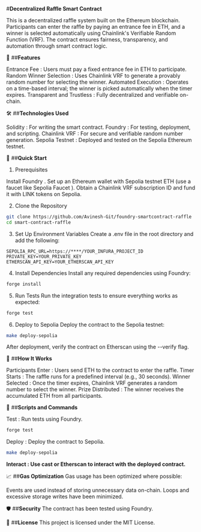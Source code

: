 #**Decentralized Raffle Smart Contract**

This is a decentralized raffle system built on the Ethereum blockchain. Participants can enter the raffle by paying an entrance fee in ETH, and a winner is selected automatically using Chainlink's Verifiable Random Function (VRF). The contract ensures fairness, transparency, and automation through smart contract logic.

🌟 ##**Features**

Entrance Fee : Users must pay a fixed entrance fee in ETH to participate.
Random Winner Selection : Uses Chainlink VRF to generate a provably random number for selecting the winner.
Automated Execution : Operates on a time-based interval; the winner is picked automatically when the timer expires.
Transparent and Trustless : Fully decentralized and verifiable on-chain.

🛠 ##**Technologies Used**

Solidity : For writing the smart contract.
Foundry : For testing, deployment, and scripting.
Chainlink VRF : For secure and verifiable random number generation.
Sepolia Testnet : Deployed and tested on the Sepolia Ethereum testnet.

🚀 ##**Quick Start**

1. Prerequisites

Install Foundry .
Set up an Ethereum wallet with Sepolia testnet ETH (use a faucet like Sepolia Faucet ).
Obtain a Chainlink VRF subscription ID and fund it with LINK tokens on Sepolia.

2. Clone the Repository

```bash
git clone https://github.com/Avinesh-Git/foundry-smartcontract-raffle
cd smart-contract-raffle
```

3. Set Up Environment Variables
   Create a .env file in the root directory and add the following:

```env
SEPOLIA_RPC_URL=https://****/YOUR_INFURA_PROJECT_ID
PRIVATE_KEY=YOUR_PRIVATE_KEY
ETHERSCAN_API_KEY=YOUR_ETHERSCAN_API_KEY
```

4. Install Dependencies
   Install any required dependencies using Foundry:

```bash
forge install
```

5. Run Tests
   Run the integration tests to ensure everything works as expected:

```bash
forge test
```

6. Deploy to Sepolia
   Deploy the contract to the Sepolia testnet:

```bash
make deploy-sepolia
```

After deployment, verify the contract on Etherscan using the --verify flag.

📝 ##**How It Works**

Participants Enter : Users send ETH to the contract to enter the raffle.
Timer Starts : The raffle runs for a predefined interval (e.g., 30 seconds).
Winner Selected : Once the timer expires, Chainlink VRF generates a random number to select the winner.
Prize Distributed : The winner receives the accumulated ETH from all participants.

🔧 ##**Scripts and Commands**

Test : Run tests using Foundry.

```bash
forge test
```

Deploy : Deploy the contract to Sepolia.

```bash
make deploy-sepolia
```

**Interact : Use cast or Etherscan to interact with the deployed contract.**

📈 ##**Gas Optimization**
Gas usage has been optimized where possible:

Events are used instead of storing unnecessary data on-chain.
Loops and excessive storage writes have been minimized.

🛡 ##**Security**
The contract has been tested using Foundry.

📜 ##**License**
This project is licensed under the MIT License.
